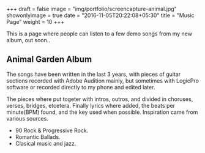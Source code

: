 +++
draft = false
image = "img/portfolio/screencapture-animal.jpg"
showonlyimage = true
date = "2016-11-05T20:22:08+05:30"
title = "Music Page"
weight = 10
+++

This is a page where people can listen to a few demo songs from my new album, out soon..
<!--more-->

## Animal Garden Album

The songs have been written in the last 3 years, with pieces of guitar sections recorded with Adobe Audition mainly, but sometimes with LogicPro software or recorded directly to my phone and edited later.

The pieces where put togeter with intros, outros, and divided in choruses, verses, bridges, etcetera. Finally lyrics where added, the beats per minute(BPM) found, and the key used when possible. Inspiration came from various sources.

* 90 Rock & Progressive Rock.
* Romantic Ballads.
* Clasical music and jazz.
